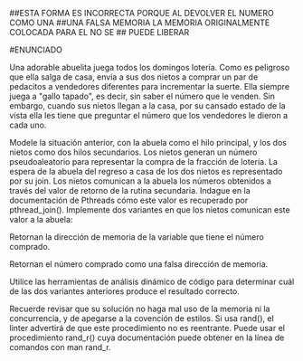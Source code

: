 ##ESTA FORMA ES INCORRECTA PORQUE AL DEVOLVER EL NUMERO COMO UNA 
##UNA FALSA MEMORIA LA MEMORIA ORIGINALMENTE COLOCADA PARA EL NO SE   ## PUEDE LIBERAR

#ENUNCIADO

Una adorable abuelita juega todos los domingos lotería. Como es peligroso que ella salga de casa, envía a sus dos nietos a comprar un par de pedacitos a vendedores diferentes para incrementar la suerte. Ella siempre juega a "gallo tapado", es decir, sin saber el número que le venden. Sin embargo, cuando sus nietos llegan a la casa, por su cansado estado de la vista ella les tiene que preguntar el número que los vendedores le dieron a cada uno.

Modele la situación anterior, con la abuela como el hilo principal, y los dos nietos como dos hilos secundarios. Los nietos generan un número pseudoaleatorio para representar la compra de la fracción de lotería. La espera de la abuela del regreso a casa de los dos nietos es representado por su join. Los nietos comunican a la abuela los números obtenidos a través del valor de retorno de la rutina secundaria. Indague en la documentación de Pthreads cómo este valor es recuperado por pthread_join(). Implemente dos variantes en que los nietos comunican este valor a la abuela:

Retornan la dirección de memoria de la variable que tiene el número comprado.

Retornan el número comprado como una falsa dirección de memoria.

Utilice las herramientas de análisis dinámico de código para determinar cuál de las dos variantes anteriores produce el resultado correcto.

Recuerde revisar que su solución no haga mal uso de la memoria ni la concurrencia, y de apegarse a la covención de estilos. Si usa rand(), el linter advertirá de que este procedimiento no es reentrante. Puede usar el procedimiento rand_r() cuya documentación puede obtener en la línea de comandos con man rand_r.